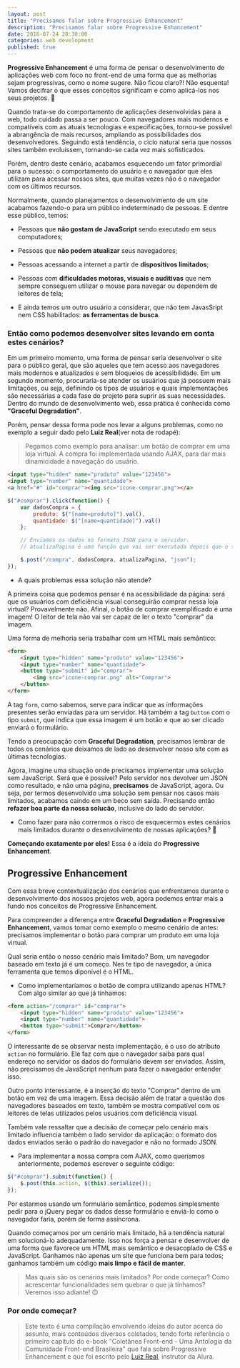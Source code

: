 ```yaml
---
layout: post
title: "Precisamos falar sobre Progressive Enhancement"
description: "Precisamos falar sobre Progressive Enhancement"
date: 2016-07-24 20:30:00
categories: web development
published: true
---
```


**Progressive Enhancement** é uma forma de pensar o desenvolvimento de aplicações web com foco no front-end de uma forma que as melhorias sejam progressivas, como o nome sugere. Não ficou claro?! Não esquenta! Vamos decifrar o que esses conceitos significam e como aplicá-los nos seus projetos. 🤘

Quando trata-se do comportamento de aplicações desenvolvidas para a web, todo cuidado passa a ser pouco. Com navegadores mais modernos e compatíveis com as atuais tecnologias e especificações, tornou-se possível a abrangência de mais recursos, ampliando as possibilidades dos desenvolvedores. Seguindo está tendência, o ciclo natural seria que nossos sites também evoluissem, tornando-se cada vez mais sofisticados. 

Porém, dentro deste cenário, acabamos esquecendo um fator primordial para o sucesso: o comportamento do usuário e o navegador que eles utilizam para acessar nossos sites, que muitas vezes não é o navegador com os últimos recursos.

Normalmente, quando planejamentos o desenvolvimento de um site acabamos fazendo-o para um público indeterminado de pessoas. E dentre esse público, temos:

- Pessoas que **não gostam de JavaScript** sendo executado em seus computadores;

- Pessoas que **não podem atualizar** seus navegadores;

- Pessoas acessando a internet a partir de **dispositivos limitados**;

- Pessoas com **dificuldades motoras, visuais e auditivas** que nem sempre conseguem utilizar o mouse para navegar ou dependem de leitores de tela;

- E ainda temos um outro usuário a considerar, que não tem JavasSript nem CSS habilitados: **as ferramentas de busca**.

### Então como podemos desenvolver sites levando em conta estes cenários?


Em um primeiro momento, uma forma de pensar seria desenvolver o site para o público geral, que são aqueles que tem acesso aos navegadores mais modernos e atualizados e sem bloqueios de acessibilidade. Em um segundo momento, procuraria-se atender os usuários que já possuem mais limitações, ou seja, definindo os tipos de usuários e quais implementações são necessárias a cada fase do projeto para suprir as suas necessidades. Dentro do mundo de desenvolvimento web, essa prática é conhecida como **"Graceful Degradation"**.

Porém, pensar dessa forma pode nos levar a alguns problemas, como no exemplo a seguir dado pelo **Luiz Real**(ver nota de rodapé):

>Pegamos como exemplo para analisar: um botão de comprar em uma loja virtual. A compra foi implementada usando AJAX, para dar mais dinamicidade à navegação do usuário.

```html
<input type="hidden" name="produto" value="123456">
<input type="number" name="quantidade">
<a href="#" id="comprar"><img src="icone-comprar.png"></a>
```

```js
$("#comprar").click(function() {
    var dadosCompra = {
        produto: $("[name=produto]").val(),
        quantidade: $("[name=quantidade]").val()
    };

    // Enviamos os dados no formato JSON para o servidor.
    // atualizaPagina é uma função que vai ser executada depois que o servidor confirmar a compra.

    $.post("/compra", dadosCompra, atualizaPagina, "json");
});
```

- A quais problemas essa solução não atende?

A primeira coisa que podemos pensar é na acessibilidade da página: será que os usuários com deficiência visual conseguirão comprar nessa loja virtual? Provavelmente não. Afinal, o botão de comprar exemplificado é uma imagem! O leitor de tela não vai ser capaz de ler o texto "comprar" da imagem. 

Uma forma de melhoria seria trabalhar com um HTML mais semântico:

```html
<form>
    <input type="hidden" name="produto" value="123456">
    <input type="number" name="quantidade">
    <button type="submit" id="comprar">
        <img src="icone-comprar.png" alt="Comprar">
    </button>
</form>
```

A tag `form`, como sabemos, serve para indicar que as informações presentes serão enviadas para um servidor. Há também a tag `button` com o tipo `submit`, que indica que essa imagem é um botão e que ao ser clicado enviará o formulário.

Tendo a preocupação com **Graceful Degradation**, precisamos lembrar de todos os cenários que deixamos de lado ao desenvolver nosso site com as últimas tecnologias.

Agora, imagine uma situação onde precisamos implementar uma solução sem JavaScript. Será que é possível? Pelo servidor nos devolver um JSON como resultado, e não uma página, **precisamos** de JavaScript, agora. Ou seja, por termos desenvolvido uma solução sem pensar nos casos mais limitados, acabamos caindo em um beco sem saída. Precisando então **refazer boa parte da nossa solucão**, inclusive do lado do servidor.

- Como fazer para não corrermos o risco de esquecermos estes cenários mais limitados durante o desenvolvimento de nossas aplicações? 🤔

**Começando exatamente por eles!** Essa é a ideia do **Progressive Enhancement**. 


## Progressive Enhancement

Com essa breve contextualização dos cenários que enfrentamos durante o desenvolvimento dos nossos projetos web, agora podemos entrar mais a fundo nos conceitos de Progressive Enhancement. 

Para compreender a diferença entre **Graceful Degradation** e **Progressive Enhancement**, vamos tomar como exemplo o mesmo cenário de antes: precisamos implementar o botão para comprar um produto em uma loja virtual.

Qual seria então o nosso cenário mais limitado? Bom, um navegador baseado em texto já é um começo. Nes te tipo de navegador, a única ferramenta que temos diponível é o HTML.

- Como implementaríamos o botão de compra utilizando apenas HTML? Com algo similar ao que já tínhamos:

```html
<form action="/comprar" id="comprar">
    <input type="hidden" name="produto" value="123456">
    <input type="number" name="quantidade">
    <button type="submit">Comprar</button>
</form>
```

O interessante de se observar nesta implementação, é o uso do atributo `action` no formulário. Ele faz com que o navegador saiba para qual endereço no servidor os dados do formulário devem ser enviados. Assim, não precisamos de JavaScript nenhum para fazer o navegador entender isso.

Outro ponto interessante, é a inserção do texto "Comprar" dentro de um botão em vez de uma imagem. Essa decisão além de tratar a questão dos navegadores baseados em texto, também se mostra compatível com os leitores de telas utilizados pelos usuários com deficiência visual. 

Também vale ressaltar que a decisão de começar pelo cenário mais limitado influencia também o lado servidor da aplicação: o formato dos dados enviados serão o padrão do navegador e não no formado JSON.

- Para implementar a nossa compra com AJAX, como queríamos anteriormente, podemos escrever o seguinte código:

```js
$("#comprar").submit(function() {
    $.post(this.action, $(this).serialize());
});
```

Por estarmos usando um formulário semâ̂ntico, podemos simplesmente pedir para o jQuery pegar os dados desse formulário e enviá-lo como o navegador faria, porém de forma assíncrona.

Quando começamos por um cenário mais limitado, há a tendência natural em solucioná-lo adequadamente. Isso nos força a pensar e desenvolver de uma forma que favorece um HTML mais semântico e desacoplado de CSS e JavaScript. Ganhamos não apenas um site que funciona bem para todos; ganhamos também um código **mais limpo e fácil de manter**.

>Mas quais são os cenários mais limitados? Por onde começar? Como acrescentar funcionalidades sem quebrar o que já tínhamos? Veremos isso adiante! 🙃

### Por onde começar?

>Este texto é uma compilação envolvendo ideias do autor acerca do assunto, mais conteúdos diversos coletados, tendo forte referência o primeiro capítulo do e-book "Coletânea Front-end - Uma Antologia da Comunidade Front-end Brasileira" que fala sobre Progressive Enhancement e que foi escrito pelo [Luiz Real](https://twitter.com/srsaude), instrutor da Alura.
